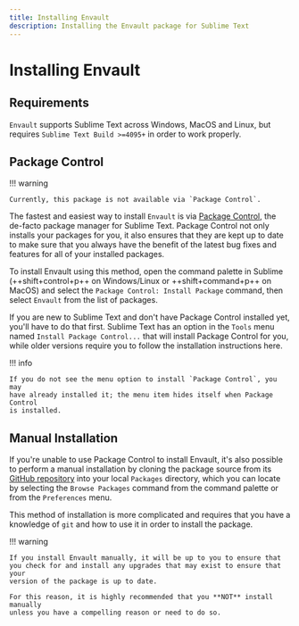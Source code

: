 ```yaml
---
title: Installing Envault
description: Installing the Envault package for Sublime Text
---
```


# Installing Envault

## Requirements

`Envault` supports Sublime Text across Windows, MacOS and Linux, but requires
`Sublime Text Build >=4095+` in order to work properly.


## Package Control

!!! warning

    Currently, this package is not available via `Package Control`.




The fastest and easiest way to install `Envault` is via
[Package Control](https://packagecontrol.io/), the de-facto package manager for
Sublime Text. Package Control not only installs your packages for you, it also
ensures that they are kept up to date to make sure that you always have the
benefit of the latest bug fixes and features for all of your installed
packages.

To install Envault using this method, open the command palette in Sublime
(++shift+control+p++ on Windows/Linux or ++shift+command+p++ on MacOS) and select the
`Package Control: Install Package` command, then select `Envault` from the list
of packages.

If you are new to Sublime Text and don't have Package Control installed yet,
you'll have to do that first. Sublime Text has an option in the `Tools` menu
named `Install Package Control...` that will install Package Control for you,
while older versions require you to follow the installation instructions here.

!!! info

    If you do not see the menu option to install `Package Control`, you may
    have already installed it; the menu item hides itself when Package Control
    is installed.




## Manual Installation

If you're unable to use Package Control to install Envault, it's also
possible to perform a manual installation by cloning the package source from
its [GitHub repository](https://github.com/OdatNurd/Envault) into your local
`Packages` directory, which you can locate by selecting the `Browse Packages`
command from the command palette or from the `Preferences` menu.

This method of installation is more complicated and requires that you have a
knowledge of `git` and how to use it in order to install the package.

!!! warning

    If you install Envault manually, it will be up to you to ensure that
    you check for and install any upgrades that may exist to ensure that your
    version of the package is up to date.

    For this reason, it is highly recommended that you **NOT** install manually
    unless you have a compelling reason or need to do so.
